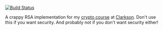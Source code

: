 [![Build Status](https://travis-ci.org/cmr/crap_rsa.png?branch=master)](https://travis-ci.org/cmr/crap_rsa)

A crappy RSA implementation for my [crypto course][1] at [Clarkson][2]. Don't
use this if you want security. And probably not if you don't want security
either!

[1]: http://web2.clarkson.edu/class/cs456/456-f14.html
[2]: http://clarkson.edu/
